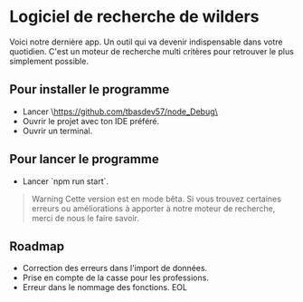 # Logiciel de recherche de wilders

Voici notre dernière app. Un outil qui va devenir indispensable dans votre quotidien. C'est un moteur de recherche
multi critères pour retrouver le plus simplement possible.

## Pour installer le programme

- Lancer \https://github.com/tbasdev57/node_Debug\
- Ouvrir le projet avec ton IDE préféré.
- Ouvrir un terminal.

## Pour lancer le programme

- Lancer \`npm run start\`.

> Warning
> Cette version est en mode bêta.
> Si vous trouvez certaines erreurs ou améliorations à apporter à notre moteur de recherche, merci de nous le faire savoir.

## Roadmap

- Correction des erreurs dans l'import de données.
- Prise en compte de la casse pour les professions.
- Erreur dans le nommage des fonctions.
EOL
